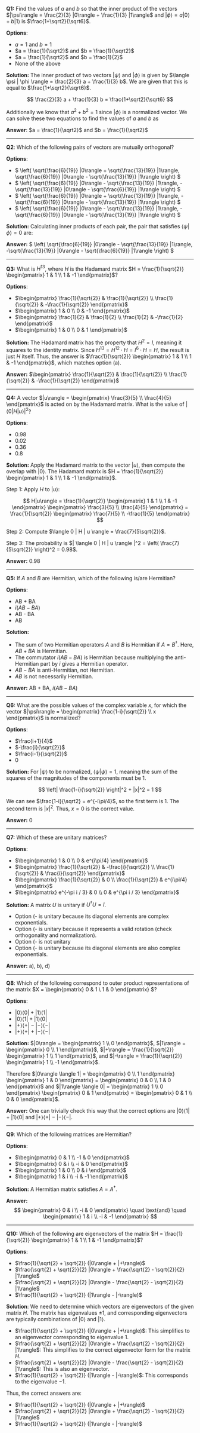 **Q1:** Find the values of $a$ and $b$ so that the inner product of the vectors $|\psi\rangle = \frac{2}{3} |0\rangle + \frac{1}{3} |1\rangle$ and $|\phi\rangle = a|0\rangle + b|1\rangle$ is $\frac{1+\sqrt2}{\sqrt6}$.

**Options**:
- $a = 1$ and $b = 1$
- $a = \frac{1}{\sqrt2}$ and $b = \frac{1}{\sqrt2}$
- $a = \frac{1}{\sqrt2}$ and $b = \frac{1}{2}$
- None of the above

**Solution:**
The inner product of two vectors $|\psi\rangle$ and $|\phi\rangle$ is given by $\langle \psi | \phi \rangle = \frac{2}{3} a + \frac{1}{3} b$. We are given that this is equal to $\frac{1+\sqrt2}{\sqrt6}$.

$$
\frac{2}{3} a + \frac{1}{3} b = \frac{1+\sqrt2}{\sqrt6}
$$

Additionally we know that $a^2 + b^2 = 1$ since $|\phi\rangle$ is a normalized vector. We can solve these two equations to find the values of $a$ and $b$ as

**Answer**: $a = \frac{1}{\sqrt2}$ and $b = \frac{1}{\sqrt2}$

---

**Q2**: Which of the following pairs of vectors are mutually orthogonal?

**Options**:
- $ \left( \sqrt{\frac{6}{19}} |0\rangle + \sqrt{\frac{13}{19}} |1\rangle, \sqrt{\frac{6}{19}} |0\rangle - \sqrt{\frac{13}{19}} |1\rangle \right) $
- $ \left( \sqrt{\frac{6}{19}} |0\rangle - \sqrt{\frac{13}{19}} |1\rangle, -\sqrt{\frac{13}{19}} |0\rangle - \sqrt{\frac{6}{19}} |1\rangle \right) $
- $ \left( \sqrt{\frac{6}{19}} |0\rangle + \sqrt{\frac{13}{19}} |1\rangle, -\sqrt{\frac{6}{19}} |0\rangle - \sqrt{\frac{13}{19}} |1\rangle \right) $
- $ \left( \sqrt{\frac{6}{19}} |0\rangle - \sqrt{\frac{13}{19}} |1\rangle, -\sqrt{\frac{6}{19}} |0\rangle - \sqrt{\frac{13}{19}} |1\rangle \right) $

**Solution:**
Calculating inner products of each pair, the pair that satisfies $\langle \psi | \phi \rangle = 0$ are:

**Answer:**
$ \left( \sqrt{\frac{6}{19}} |0\rangle - \sqrt{\frac{13}{19}} |1\rangle, -\sqrt{\frac{13}{19}} |0\rangle - \sqrt{\frac{6}{19}} |1\rangle \right) $

---

**Q3:** What is $H^{13}$, where $H$ is the Hadamard matrix $H = \frac{1}{\sqrt{2}} \begin{pmatrix} 1 & 1 \\ 1 & -1 \end{pmatrix}$?

**Options**:
- $\begin{pmatrix} \frac{1}{\sqrt{2}} & \frac{1}{\sqrt{2}} \\ \frac{1}{\sqrt{2}} & -\frac{1}{\sqrt{2}} \end{pmatrix}$
- $\begin{pmatrix} 1 & 0 \\ 0 & -1 \end{pmatrix}$
- $\begin{pmatrix} \frac{1}{2} & \frac{1}{2} \\ \frac{1}{2} & -\frac{1}{2} \end{pmatrix}$
- $\begin{pmatrix} 1 & 0 \\ 0 & 1 \end{pmatrix}$

**Solution:**
The Hadamard matrix has the property that $H^2 = I$, meaning it squares to the identity matrix. Since $H^{13} = H^{12} \cdot H = I^6 \cdot H = H$, the result is just $H$ itself.
Thus, the answer is $\frac{1}{\sqrt{2}} \begin{pmatrix} 1 & 1 \\ 1 & -1 \end{pmatrix}$, which matches option (a).

**Answer:** $\begin{pmatrix} \frac{1}{\sqrt{2}} & \frac{1}{\sqrt{2}} \\ \frac{1}{\sqrt{2}} & -\frac{1}{\sqrt{2}} \end{pmatrix}$

---

**Q4:** A vector $|u\rangle = \begin{pmatrix} \frac{3}{5} \\ \frac{4}{5} \end{pmatrix}$ is acted on by the Hadamard matrix. What is the value of $| \langle 0 | H | u \rangle |^2$?

**Options**:
- 0.98
- 0.02
- 0.36
- 0.8

**Solution:**
Apply the Hadamard matrix to the vector $|u\rangle$, then compute the overlap with $|0\rangle$. The Hadamard matrix is $H = \frac{1}{\sqrt{2}} \begin{pmatrix} 1 & 1 \\ 1 & -1 \end{pmatrix}$.

Step 1: Apply $H$ to $|u\rangle$:

$$
H|u\rangle = \frac{1}{\sqrt{2}} \begin{pmatrix} 1 & 1 \\ 1 & -1 \end{pmatrix} \begin{pmatrix} \frac{3}{5} \\ \frac{4}{5} \end{pmatrix} = \frac{1}{\sqrt{2}} \begin{pmatrix} \frac{7}{5} \\ -\frac{1}{5} \end{pmatrix}
$$


Step 2: Compute $\langle 0 | H | u \rangle = \frac{7}{5\sqrt{2}}$.

Step 3: The probability is $| \langle 0 | H | u \rangle |^2 = \left( \frac{7}{5\sqrt{2}} \right)^2 = 0.98$.

**Answer:** 0.98

---

**Q5:** If $A$ and $B$ are Hermitian, which of the following is/are Hermitian?

**Options**:
- AB + BA
- $i(AB - BA)$
- AB - BA
- AB

**Solution:**
- The sum of two Hermitian operators $A$ and $B$ is Hermitian if $A = B^\dagger$. Here, $AB + BA$ is Hermitian.
- The commutator $i(AB - BA)$ is Hermitian because multiplying the anti-Hermitian part by $i$ gives a Hermitian operator.
- $AB - BA$ is anti-Hermitian, not Hermitian.
- $AB$ is not necessarily Hermitian.

**Answer:** AB + BA, $i(AB - BA)$

---

**Q6:** What are the possible values of the complex variable $x$, for which the vector $|\psi\rangle = \begin{pmatrix} \frac{1-i}{\sqrt{2}} \\ x \end{pmatrix}$ is normalized?

**Options**:
- $\frac{i+1}{4}$
- $-\frac{i}{\sqrt{2}}$
- $\frac{i-1}{\sqrt{2}}$
- 0

**Solution:**
For $|\psi\rangle$ to be normalized, $\langle \psi | \psi \rangle = 1$, meaning the sum of the squares of the magnitudes of the components must be 1.

$$
\left| \frac{1-i}{\sqrt{2}} \right|^2 + |x|^2 = 1
$$

We can see $\frac{1-i}{\sqrt2} = e^{-i\pi/4}$, so the first term is 1. The second term is $|x|^2$. Thus, $x = 0$ is the correct value.

**Answer:** 0

---

**Q7:** Which of these are unitary matrices?

**Options**:
- $\begin{pmatrix} 1 & 0 \\ 0 & e^{i\pi/4} \end{pmatrix}$
- $\begin{pmatrix} \frac{1}{\sqrt{2}} & -\frac{i}{\sqrt{2}} \\ \frac{1}{\sqrt{2}} & \frac{i}{\sqrt{2}} \end{pmatrix}$
- $\begin{pmatrix} \frac{1}{\sqrt{2}} & 0 \\ \frac{1}{\sqrt{2}} & e^{i\pi/4} \end{pmatrix}$
- $\begin{pmatrix} e^{-\pi i / 3} & 0 \\ 0 & e^{\pi i / 3} \end{pmatrix}$

**Solution:**
A matrix $U$ is unitary if $U^\dagger U = I$.
- Option (- is unitary because its diagonal elements are complex exponentials.
- Option (- is unitary because it represents a valid rotation (check orthogonality and normalization).
- Option (- is not unitary
- Option (- is unitary because its diagonal elements are also complex exponentials.

**Answer:** a), b), d)

------


**Q8**: Which of the following correspond to outer product representations of the matrix $X = \begin{pmatrix} 0 & 1 \\ 1 & 0 \end{pmatrix} $?

**Options**:
- $|0\rangle \langle 0| + |1\rangle \langle 1|$
- $|0\rangle \langle 1| + |1\rangle \langle 0|$
- $|+\rangle \langle +| - |-\rangle \langle -|$
- $|+\rangle \langle +| + |-\rangle \langle -|$

**Solution:**
$|0\rangle = \begin{pmatrix} 1 \\ 0 \end{pmatrix}$, $|1\rangle = \begin{pmatrix} 0 \\ 1 \end{pmatrix}$, $|+\rangle = \frac{1}{\sqrt{2}} \begin{pmatrix} 1 \\ 1 \end{pmatrix}$, and $|-\rangle = \frac{1}{\sqrt{2}} \begin{pmatrix} 1 \\ -1 \end{pmatrix}$.

Therefore $|0\rangle \langle 1| = \begin{pmatrix} 0 \\ 1 \end{pmatrix} \begin{pmatrix} 1 & 0 \end{pmatrix} = \begin{pmatrix} 0 & 0 \\ 1 & 0 \end{pmatrix}$ and $|1\rangle \langle 0| = \begin{pmatrix} 1 \\ 0 \end{pmatrix} \begin{pmatrix} 0 & 1 \end{pmatrix} = \begin{pmatrix} 0 & 1 \\ 0 & 0 \end{pmatrix}$.

**Answer:** One can trivially check this way that the correct options are $|0\rangle \langle 1| + |1\rangle \langle 0|$ and $|+\rangle \langle +| - |-\rangle \langle -|$.

---


**Q9**: Which of the following matrices are Hermitian?

**Options**:
- $\begin{pmatrix} 0 & 1 \\ -1 & 0 \end{pmatrix}$
- $\begin{pmatrix} 0 & i \\ -i & 0 \end{pmatrix}$
- $\begin{pmatrix} 1 & 0 \\ 0 & i \end{pmatrix}$
- $\begin{pmatrix} 1 & i \\ -i & -1 \end{pmatrix}$

**Solution:**
A Hermitian matrix satisfies $A = A^\dagger$.

**Answer:**
$$
\begin{pmatrix} 0 & i \\ -i & 0 \end{pmatrix} \quad \text{and} \quad \begin{pmatrix} 1 & i \\ -i & -1 \end{pmatrix}
$$

---

**Q10:** Which of the following are eigenvectors of the matrix $H = \frac{1}{\sqrt{2}} \begin{pmatrix} 1 & 1 \\ 1 & -1 \end{pmatrix}$?

**Options**:
- $\frac{1}{\sqrt{2} + \sqrt{2}} (|0\rangle + |+\rangle)$
- $\frac{\sqrt{2} + \sqrt{2}}{2} |0\rangle + \frac{\sqrt{2} - \sqrt{2}}{2} |1\rangle$
- $\frac{\sqrt{2} + \sqrt{2}}{2} |0\rangle - \frac{\sqrt{2} - \sqrt{2}}{2} |1\rangle$
- $\frac{1}{\sqrt{2} + \sqrt{2}} (|1\rangle - |-\rangle)$

**Solution**:
We need to determine which vectors are eigenvectors of the given matrix $H$. The matrix has eigenvalues $\pm 1$, and corresponding eigenvectors are typically combinations of $|0\rangle$ and $|1\rangle$.

- $\frac{1}{\sqrt{2} + \sqrt{2}} (|0\rangle + |+\rangle)$: This simplifies to an eigenvector corresponding to eigenvalue 1.
- $\frac{\sqrt{2} + \sqrt{2}}{2} |0\rangle + \frac{\sqrt{2} - \sqrt{2}}{2} |1\rangle$: This simplifies to the correct eigenvector form for the matrix $H$.
- $\frac{\sqrt{2} + \sqrt{2}}{2} |0\rangle - \frac{\sqrt{2} - \sqrt{2}}{2} |1\rangle$: This is also an eigenvector.
- $\frac{1}{\sqrt{2} + \sqrt{2}} (|1\rangle - |-\rangle)$: This corresponds to the eigenvalue $-1$.

Thus, the correct answers are:
- $\frac{1}{\sqrt{2} + \sqrt{2}} (|0\rangle + |+\rangle)$
- $\frac{\sqrt{2} + \sqrt{2}}{2} |0\rangle + \frac{\sqrt{2} - \sqrt{2}}{2} |1\rangle$
- $\frac{1}{\sqrt{2} + \sqrt{2}} (|1\rangle - |-\rangle)$
